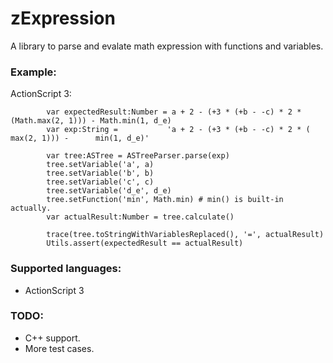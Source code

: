 # zExpression

A library to parse and evalate math expression with functions and
variables.

### Example:

ActionScript 3:

			var expectedResult:Number = a + 2 - (+3 * (+b - -c) * 2 * (Math.max(2, 1))) - Math.min(1, d_e)
			var exp:String =           'a + 2 - (+3 * (+b - -c) * 2 * (     max(2, 1))) -      min(1, d_e)'

			var tree:ASTree = ASTreeParser.parse(exp)
			tree.setVariable('a', a)
			tree.setVariable('b', b)
			tree.setVariable('c', c)
			tree.setVariable('d_e', d_e)
			tree.setFunction('min', Math.min) # min() is built-in actually.
			var actualResult:Number = tree.calculate()

			trace(tree.toStringWithVariablesReplaced(), '=', actualResult)
			Utils.assert(expectedResult == actualResult)


### Supported languages:
* ActionScript 3

### TODO:
* C++ support.
* More test cases.
